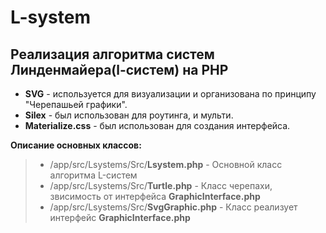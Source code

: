 L-system
===========
Реализация алгоритма систем Линденмайера(l-систем) на PHP
---------------

* **SVG** - используется для визуализации и организована по принципу "Черепашьей графики". 
* **Silex** - был использован для роутинга, и мульти.
* **Materialize.css** - был использован для создания интерфейса.

**Описание основных классов:**
> * /app/src/Lsystems/Src/**Lsystem.php** - Основной класс алгоритма L-систем
> * /app/src/Lsystems/Src/**Turtle.php** - Класс черепахи, звисимость от интерфейса **GraphicInterface.php**
> * /app/src/Lsystems/Src/**SvgGraphic.php** - Класс реализует интерфейс **GraphicInterface.php**